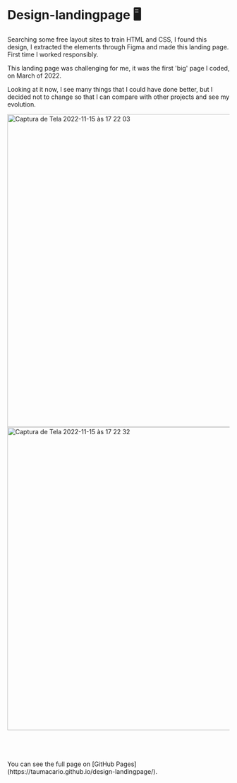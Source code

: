 # Design-landingpage 🖥️

Searching some free layout sites to train HTML and CSS, I found this design, 
I extracted the elements through Figma and made this landing page. 
First time I worked responsibly.

This landing page was challenging for me, it was the first 'big' page I coded, on March of 2022.

Looking at it now, I see many things that I could have done better, 
but I decided not to change so that I can compare with other projects and see my evolution.


<img width="709" alt="Captura de Tela 2022-11-15 às 17 22 03" src="https://user-images.githubusercontent.com/97693624/202017975-c7cb5b6d-f167-4f0c-83a8-691b9c438056.png">


<img width="687" alt="Captura de Tela 2022-11-15 às 17 22 32" src="https://user-images.githubusercontent.com/97693624/202018021-b42ac57a-b894-4dc3-879e-aeeb4e2d6cec.png">

</br>
</br>
</br>
</br>
</br>
You can see the full page on [GitHub Pages](https://taumacario.github.io/design-landingpage/).
